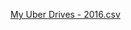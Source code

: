 [My Uber Drives - 2016.csv](https://github.com/Isheeta2410/Uber-Drives---EDA-Project/files/12095135/My.Uber.Drives.-.2016.csv)
